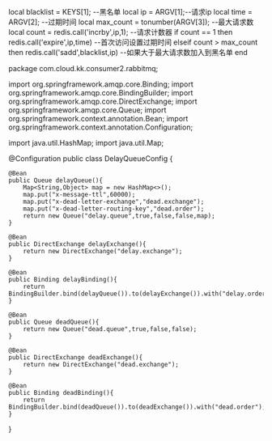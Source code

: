local blacklist = KEYS[1]; --黑名单
local ip = ARGV[1];--请求ip
local time = ARGV[2]; --过期时间
local max_count = tonumber(ARGV[3]); --最大请求数
local count = redis.call('incrby',ip,1); --请求计数器
if count == 1 then
    redis.call('expire',ip,time) --首次访问设置过期时间
elseif count > max_count then
    redis.call('sadd',blacklist,ip) --如果大于最大请求数加入到黑名单
end    




package com.cloud.kk.consumer2.rabbitmq;

import org.springframework.amqp.core.Binding;
import org.springframework.amqp.core.BindingBuilder;
import org.springframework.amqp.core.DirectExchange;
import org.springframework.amqp.core.Queue;
import org.springframework.context.annotation.Bean;
import org.springframework.context.annotation.Configuration;

import java.util.HashMap;
import java.util.Map;

@Configuration
public class DelayQueueConfig {

    @Bean
    public Queue delayQueue(){
        Map<String,Object> map = new HashMap<>();
        map.put("x-message-ttl",60000);
        map.put("x-dead-letter-exchange","dead.exchange");
        map.put("x-dead-letter-routing-key","dead.order");
        return new Queue("delay.queue",true,false,false,map);
    }

    @Bean
    public DirectExchange delayExchange(){
        return new DirectExchange("delay.exchange");
    }

    @Bean
    public Binding delayBinding(){
        return BindingBuilder.bind(delayQueue()).to(delayExchange()).with("delay.order");
    }

    @Bean
    public Queue deadQueue(){
        return new Queue("dead.queue",true,false,false);
    }

    @Bean
    public DirectExchange deadExchange(){
        return new DirectExchange("dead.exchange");
    }

    @Bean
    public Binding deadBinding(){
        return BindingBuilder.bind(deadQueue()).to(deadExchange()).with("dead.order");
    }
}
